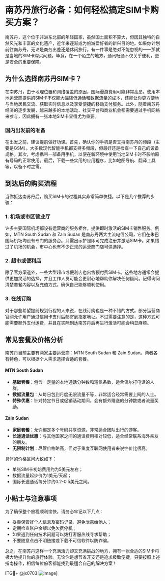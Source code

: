 # 南苏丹旅行必备：如何轻松搞定SIM卡购买方案？

南苏丹，这个位于非洲东北部的年轻国家，虽然国土面积不算大，但因其独特的自然风光和丰富的文化遗产，近年来逐渐成为旅游爱好者的新兴目的地。如果你计划前往南苏丹，无论是商务出差还是休闲旅行，有一件事是绝对不能忽视的——那就是当地的SIM卡购买问题。毕竟，在一个陌生的地方，通讯畅通不仅关乎便利，更是安全的重要保障。

## 为什么选择南苏丹SIM卡？

在南苏丹，由于地理位置和网络覆盖的原因，国际漫游费用可能非常高昂。使用本地运营商提供的SIM卡不仅能大幅降低通话和数据流量的成本，还能让你更方便地与当地居民交流、获取实时信息以及享受便捷的移动支付服务。此外，随着南苏丹经济的逐步发展，越来越多的本地活动、社交平台和商业机会都需要通过手机网络来参与，因此拥有一张本地SIM卡显得尤为重要。

### 国内出发前的准备

在出发之前，建议提前做好功课。首先，确认你的手机是否支持南苏丹的频段（主要是GSM）。大多数现代智能手机都支持多频段，但最好还是检查一下自己的设备规格。其次，考虑携带一部备用手机，以便在新环境中使用当地SIM卡时不影响原有号码的正常使用。最后，下载一些实用的应用程序，比如地图导航、翻译工具等，以备不时之需。

## 到达后的购买流程

当你抵达南苏丹后，购买SIM卡的过程其实非常简单快捷。以下是几个推荐的步骤：

### 1. 机场或市区营业厅

许多主要国际机场都设有运营商的服务柜台，提供即时激活的SIM卡销售服务。例如，MTN South Sudan 和 Zain Sudan 是南苏丹两大主流电信公司，它们在朱巴国际机场均设有专门的服务台。只需出示护照即可完成注册并激活SIM卡。如果错过了机场的机会，市中心也有不少正规的运营商门店可供选择。

### 2. 超市或便利店

除了官方渠道外，一些大型超市或便利店也出售预付费SIM卡。这些地方通常会提供更加灵活的选择，并且工作人员可能会更耐心地帮助你解决任何疑问。记得询问清楚套餐内容以及充值方式，确保自己能够顺利使用。

### 3. 在线订购

对于那些希望提前规划行程的人来说，在线订购也是一种不错的方式。部分运营商官网允许用户通过信用卡支付后邮寄到指定地址。不过需要注意的是，这种方式可能需要额外支付运费，并且在实际到达南苏丹后再进行激活可能会稍显麻烦。

## 常见套餐及价格分析

南苏丹目前主要有两家主要运营商：MTN South Sudan 和 Zain Sudan。两者各有特色，可以根据个人需求选择合适的套餐。

#### MTN South Sudan
- **基础套餐**：包含一定量的本地通话分钟数和短信条数，适合偶尔打电话的人群。
- **数据流量包**：从每日包到月度无限流量不等，非常适合经常需要上网的人士。
- **特殊优惠**：针对特定节日或促销活动期间，会有额外赠送的分钟数或者流量奖励。

#### Zain Sudan
- **家庭套餐**：允许绑定多个号码共享资源，非常适合团队出行的游客。
- **长途通话优惠**：与其他国家之间的通话费用相对较低，适合经常联系海外亲友的朋友。
- **无限制计划**：尽管价格略高，但对于重度互联网使用者来说性价比很高。

具体的价格区间大致如下：
- 单张SIM卡初始费用约为5美元左右；
- 数据流量起步价为1美元/天起；
- 国际长途通话每分钟约0.2-0.5美元之间。

## 小贴士与注意事项

为了确保整个旅程顺利愉快，请务必牢记以下几点：
- 妥善保管好个人信息及密码记录，避免泄露给他人；
- 定期检查账户余额以免欠费停机；
- 如果遇到任何技术问题可以拨打客服热线寻求帮助；
- 不要随意点击不明链接或下载不可信软件以防诈骗。

总之，在南苏丹这样一个充满活力却又充满挑战的地方，拥有一张合适的SIM卡将极大地提升你的旅行体验。无论你是想节省开支还是追求极致便捷，只要按照上述指南操作，相信每位旅客都能找到最适合自己的解决方案！

[TG💪+ @jx0703 ![Image](https://github.com/user-attachments/assets/dbca1d08-cadb-493c-b0ec-ad6f7a83f270)]